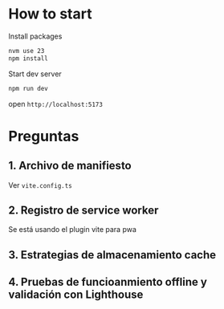 # How to start
Install packages
```sh
nvm use 23
npm install
```

Start dev server
```sh
npm run dev
```

open `http://localhost:5173`

# Preguntas
## 1. Archivo de manifiesto
Ver `vite.config.ts`

## 2. Registro de service worker
Se está usando el plugin vite para pwa

## 3. Estrategias de almacenamiento cache

## 4. Pruebas de funcioanmiento offline y validación con Lighthouse

